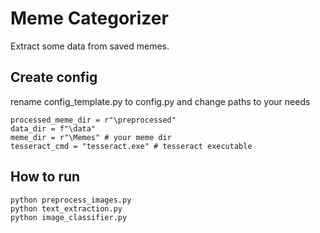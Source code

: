 # Meme Categorizer
Extract some data from saved memes.  

## Create config
rename config_template.py to config.py and change paths to your needs   
```
processed_meme_dir = r"\preprocessed"
data_dir = f"\data"
meme_dir = r"\Memes" # your meme dir
tesseract_cmd = "tesseract.exe" # tesseract executable
```

## How to run

```
python preprocess_images.py
python text_extraction.py
python image_classifier.py
```